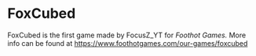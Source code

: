 # FoxCubed 

FoxCubed is the first game made by FocusZ_YT for *Foothot Games.* More info can be found at https://www.foothotgames.com/our-games/foxcubed
